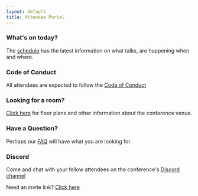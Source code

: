 ```yaml
---
layout: default
title: Attendee Portal
---
```


<div class="row">

  <div class="box box_blue">
    <h3>What's on today?</h3>
    <p>
        The
        <a href="https://pretalx.com/pyconuk-{{ site.con_year }}/schedule/">schedule</a>
        has the latest information on what talks, are happening when and where.
    </p>
  </div>

  <div class="box box_red">
    <h3>Code of Conduct</h3>
    <p>
      All attendees are expected to follow the
      <a href="/code-of-conduct/">Code of Conduct</a>
    </p>
  </div>

  <div class="box box_yellow">
    <h3>Looking for a room?</h3>
    <p>
      <a href="/venue/">Click here</a>
      for floor plans and other information about the conference venue.
    </p>
  </div>

</div>

<div class="row">

  <div class="box box_red">
    <h3>Have a Question?</h3>
    <p>
      Perhaps our
      <a href="/faq/">FAQ</a>
      will have what you are looking for
    </p>
  </div>

  <div class="box box_blue">
    <h3>Discord</h3>
    <p>
      Come and chat with your fellow attendees on the conference's
      <a href="https://discord.com/channels/1047085855958900776/1047085856554483784">Discord channel</a>
    </p>
    <p>
      Need an invite link?
      <a href="#">Click here</a>
    </p>
  </div>

</div>
